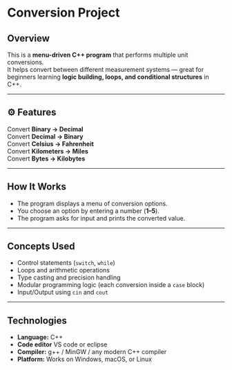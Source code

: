# Conversion Project

## Overview
This is a **menu-driven C++ program** that performs multiple unit conversions.  
It helps convert between different measurement systems — great for beginners learning **logic building, loops, and conditional structures** in C++.

---

## ⚙️ Features
Convert **Binary → Decimal**  
Convert **Decimal → Binary**  
Convert **Celsius → Fahrenheit**  
Convert **Kilometers → Miles**  
Convert **Bytes → Kilobytes**

---

## How It Works
- The program displays a menu of conversion options.  
- You choose an option by entering a number (**1–5**).  
- The program asks for input and prints the converted value.

---

## Concepts Used
- Control statements (`switch`, `while`)  
- Loops and arithmetic operations  
- Type casting and precision handling  
- Modular programming logic (each conversion inside a `case` block)  
- Input/Output using `cin` and `cout`

---

##  Technologies
- **Language:** C++
- **Code editor** VS code or eclipse 
- **Compiler:** g++ / MinGW / any modern C++ compiler  
- **Platform:** Works on Windows, macOS, or Linux
